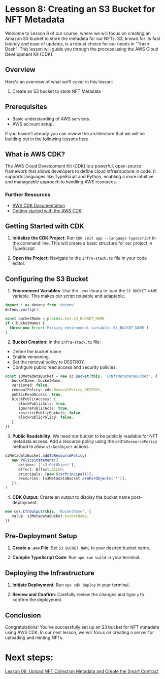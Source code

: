 # Lesson 8: Creating an S3 Bucket for NFT Metadata

Welcome to Lesson 6 of our course, where we will focus on creating an Amazon S3 bucket to store the metadata for our NFTs. S3, known for its fast latency and ease of updates, is a robust choice for our needs in "Trash Dash". This lesson will guide you through the process using the AWS Cloud Development Kit (CDK).

## Overview

Here's an overview of what we'll cover in this lesson:

1. Create an S3 bucket to store NFT Metadata

## Prerequisites
- Basic understanding of AWS services.
- AWS account setup.

If you haven't already you can review the architecture that we will be building out in the following lessons [here](../07-overview-of-minting-architecture/README.md).

## What is AWS CDK?
The AWS Cloud Development Kit (CDK) is a powerful, open-source framework that allows developers to define cloud infrastructure in code. It supports languages like TypeScript and Python, enabling a more intuitive and manageable approach to handling AWS resources.

### Further Resources
- [AWS CDK Documentation](https://aws.amazon.com/cdk/)
- [Getting started with the AWS CDK](https://docs.aws.amazon.com/cdk/v2/guide/getting_started.html)

## Getting Started with CDK
1. **Initialize the CDK Project**: Run `CDK init app --language typescript` in the command line. This will create a basic structure for our project in TypeScript.

2. **Open the Project**: Navigate to the `infra-stack.ts` file in your code editor.

## Configuring the S3 Bucket
1. **Environment Variables**: Use the `.env` library to load the `S3 BUCKET NAME` variable. This makes our script reusable and adaptable.

```typescript
import * as dotenv from 'dotenv'
dotenv.config()

const bucketName = process.env.S3_BUCKET_NAME
if (!bucketName) {
  throw new Error('Missing environment variable: S3_BUCKET_NAME')
}
```

2. **Bucket Creation**: In the `infra-stack.ts` file:
- Define the bucket name.
- Enable versioning.
- Set the removal policy to DESTROY.
- Configure public read access and security policies.

```typescript
const s3MetadataBucket = new s3.Bucket(this, 's3NftMetadataBucket', {
   bucketName: bucketName,
   versioned: false,
   removalPolicy: cdk.RemovalPolicy.DESTROY,
   publicReadAccess: true,
   blockPublicAccess: {
      blockPublicAcls: true,
      ignorePublicAcls: true,
      restrictPublicBuckets: false,
      blockPublicPolicy: false,
   },
})
```

3. **Public Readability**: We need our bucket to be publicly readable for NFT metadata access. Add a resource policy using the `addToResourcePolicy` method to allow `s3:GetObject` actions.

```typescript
s3MetadataBucket.addToResourcePolicy(
   new PolicyStatement({
      actions: ['s3:GetObject'],
      effect: Effect.ALLOW,
      principals: [new StarPrincipal()],
      resources: [s3MetadataBucket.arnForObjects('*')],
   }),
)
```

4. **CDK Output**: Create an output to display the bucket name post-deployment.

```typescript
new cdk.CfnOutput(this, 'BucketName', {
   value: s3MetadataBucket.bucketName,
})
```

## Pre-Deployment Setup
1. **Create a `.env` File**: Set `S3 BUCKET NAME` to your desired bucket name.

2. **Compile TypeScript Code**: Run `npm run build` in your terminal.

## Deploying the Infrastructure
1. **Initiate Deployment**: Run `npx cdk deploy` in your terminal.

2. **Review and Confirm**: Carefully review the changes and type `y` to confirm the deployment.

## Conclusion
Congratulations! You've successfully set up an S3 bucket for NFT metadata using AWS CDK. In our next lesson, we will focus on creating a server for uploading and minting NFTs.

# Next steps:
[Lesson 09: Upload NFT Collection Metadata and Create the Smart Contract](../09-upload-nft-collection-metadata-and-create-the-smart-contract/README.md)

